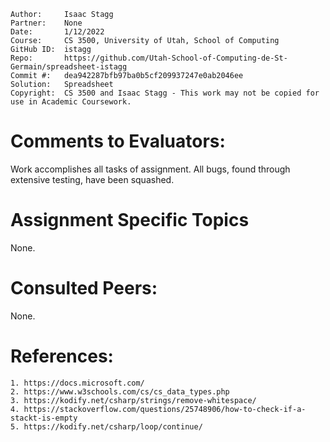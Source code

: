 ﻿```
Author:     Isaac Stagg
Partner:    None
Date:       1/12/2022
Course:     CS 3500, University of Utah, School of Computing
GitHub ID:  istagg
Repo:       https://github.com/Utah-School-of-Computing-de-St-Germain/spreadsheet-istagg
Commit #:   dea942287bfb97ba0b5cf209937247e0ab2046ee
Solution:   Spreadsheet
Copyright:  CS 3500 and Isaac Stagg - This work may not be copied for use in Academic Coursework.
```

# Comments to Evaluators:

Work accomplishes all tasks of assignment. All bugs, found through extensive testing, have been squashed.

# Assignment Specific Topics

None.

# Consulted Peers:

None.

# References:

    1. https://docs.microsoft.com/
    2. https://www.w3schools.com/cs/cs_data_types.php
    3. https://kodify.net/csharp/strings/remove-whitespace/
    4. https://stackoverflow.com/questions/25748906/how-to-check-if-a-stackt-is-empty
    5. https://kodify.net/csharp/loop/continue/